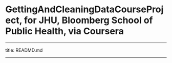 
# GettingAndCleaningDataCourseProject, for JHU, Bloomberg School of Public Health, via Coursera
---
title: READMD.md

---
